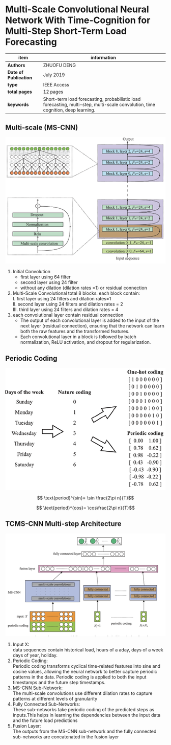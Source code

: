 # Multi-Scale Convolutional Neural Network With Time-Cognition for Multi-Step Short-Term Load Forecasting
| **item** | information |
| --- | --- |
| **Authors** |ZHUOFU DENG|
| **Date of Publication** | July 2019|
|**type** |IEEE Access|
| **total pages** |  12 pages|
| **keywords** | Short-term load forecasting, probabilistic load forecasting, multi-step, multi-scale convolution, time cognition, deep learning.|

## Multi-scale (MS-CNN)
  ![alt text](image.png)
  1. Initial Convolution 
       - first layer using 64 filter
       - second layer using 24 filter
       - without any dilation (dilation rates =1) or residual connection
  2. Multi-Scale Convolutional total 8 blocks. each block contain: <br>
   I. first layer using 24 filters and dilation rates=1<br>
   II. second layer using 24 filters and dilation rates = 2 <br>
   III. third layer using 24 filters and dilation rates = 4<br>
   3. each convolutional layer contain residual connection
      - The output of each convolutional layer is added to the input of the next layer (residual connection), ensuring that the network can learn both the raw features and the transformed features.
      - Each convolutional layer in a block is followed by batch normalization, ReLU activation, and dropout for regularization.

## Periodic Coding
![alt text](image-1.png)

$$ \text{period}^{sin}= \sin \frac{2\pi n}{T}$$

$$ \text{period}^{cos}= \cos\frac{2\pi n}{T}$$


## TCMS-CNN Multi-step Architecture
![alt text](image-2.png)
1. Input X: <br> data sequences contain historical load, hours of a aday, days of a week days of year, holiday.
2. Periodic Coding: <br>  Periodic coding transforms cyclical time-related features into sine and cosine values, allowing the neural network to better capture periodic patterns in the data. Periodic coding is applied to both the input timestamps and the future step timestamps.
3. MS-CNN Sub-Network:  <br> The multi-scale convolutions use different dilation rates to capture patterns at different levels of granularity
4. Fully Connected Sub-Networks: <br> These sub-networks take periodic coding of the predicted steps as inputs.This helps in learning the dependencies between the input data and the future load predictions
5. Fusion Layer: <br>The outputs from the MS-CNN sub-network and the fully connected sub-networks are concatenated in the fusion layer